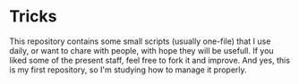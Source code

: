Tricks
======

This repository contains some small scripts (usually one-file) that I use daily, or want to chare with people, with hope they will be usefull.
If you liked some of the present staff, feel free to fork it and improve.
And yes, this is my first repository, so I'm studying how to manage it properly.
